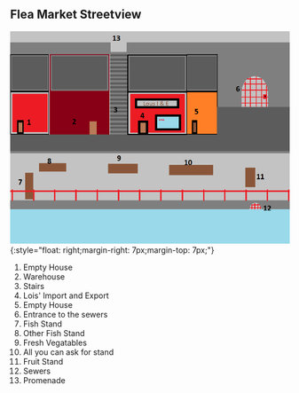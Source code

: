 ## Flea Market Streetview
![Streetview](https://github.com/LittleBeasts/documentation/blob/aed1c8197ec6fe588b4cc19c37b4e777a459a967/basicconcepts/theworld/arkhamSketches/FleaMarket/Flea%20Market%20Sketch.png){:style="float: right;margin-right: 7px;margin-top: 7px;"}
1. Empty House
2. Warehouse
3. Stairs
4. Lois' Import and Export
5. Empty House
6. Entrance to the sewers
7. Fish Stand
8. Other Fish Stand
9. Fresh Vegatables
10. All you can ask for stand
11. Fruit Stand
12. Sewers
13. Promenade
